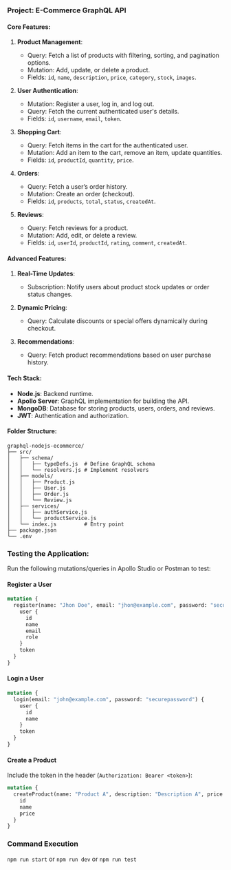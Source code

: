 ### Project: **E-Commerce GraphQL API**

#### Core Features:
1. **Product Management**:
   - Query: Fetch a list of products with filtering, sorting, and pagination options.
   - Mutation: Add, update, or delete a product.
   - Fields: `id`, `name`, `description`, `price`, `category`, `stock`, `images`.

2. **User Authentication**:
   - Mutation: Register a user, log in, and log out.
   - Query: Fetch the current authenticated user's details.
   - Fields: `id`, `username`, `email`, `token`.

3. **Shopping Cart**:
   - Query: Fetch items in the cart for the authenticated user.
   - Mutation: Add an item to the cart, remove an item, update quantities.
   - Fields: `id`, `productId`, `quantity`, `price`.

4. **Orders**:
   - Query: Fetch a user’s order history.
   - Mutation: Create an order (checkout).
   - Fields: `id`, `products`, `total`, `status`, `createdAt`.

5. **Reviews**:
   - Query: Fetch reviews for a product.
   - Mutation: Add, edit, or delete a review.
   - Fields: `id`, `userId`, `productId`, `rating`, `comment`, `createdAt`.

#### Advanced Features:
1. **Real-Time Updates**:
   - Subscription: Notify users about product stock updates or order status changes.

2. **Dynamic Pricing**:
   - Query: Calculate discounts or special offers dynamically during checkout.

3. **Recommendations**:
   - Query: Fetch product recommendations based on user purchase history.

#### Tech Stack:
- **Node.js**: Backend runtime.
- **Apollo Server**: GraphQL implementation for building the API.
- **MongoDB**: Database for storing products, users, orders, and reviews.
- **JWT**: Authentication and authorization.

#### Folder Structure:
```
graphql-nodejs-ecommerce/
├── src/
│   ├── schema/
│   │   ├── typeDefs.js  # Define GraphQL schema
│   │   └── resolvers.js # Implement resolvers
│   ├── models/
│   │   ├── Product.js
│   │   ├── User.js
│   │   ├── Order.js
│   │   └── Review.js
│   ├── services/
│   │   ├── authService.js
│   │   └── productService.js
│   └── index.js         # Entry point
├── package.json
└── .env
```

### Testing the Application:
Run the following mutations/queries in Apollo Studio or Postman to test:

#### **Register a User**
```graphql
mutation {
  register(name: "Jhon Doe", email: "jhon@example.com", password: "securepassword", role: "admin") {
    user {
      id
      name
      email
      role
    }
    token
  }
}
```

#### **Login a User**
```graphql
mutation {
  login(email: "john@example.com", password: "securepassword") {
    user {
      id
      name
    }
    token
  }
}
```

#### **Create a Product**
Include the token in the header (`Authorization: Bearer <token>`):
```graphql
mutation {
  createProduct(name: "Product A", description: "Description A", price: 19.99) {
    id
    name
    price
  }
}
```
### Command Execution
`npm run start` or
`npm run dev` or
`npm run test`
